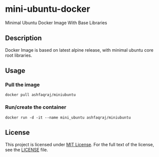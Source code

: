 # mini-ubuntu-docker
Minimal Ubuntu Docker Image With Base Libraries

## Description
Docker Image is based on latest alpine release, with minimal ubuntu core root libraries.

## Usage
### Pull the image
```docker pull ashfaqraj/miniubuntu```

### Run/create the container
```docker run -d -it --name mini_ubuntu ashfaqraj/miniubuntu```

## License
This project is licensed under [MIT License](https://github.com/ashfaqraj/miniubuntu/blob/master/LICENSE). For the full text of the license, see the [LICENSE](https://github.com/ashfaqraj/miniubuntu/blob/master/LICENSE) file.


